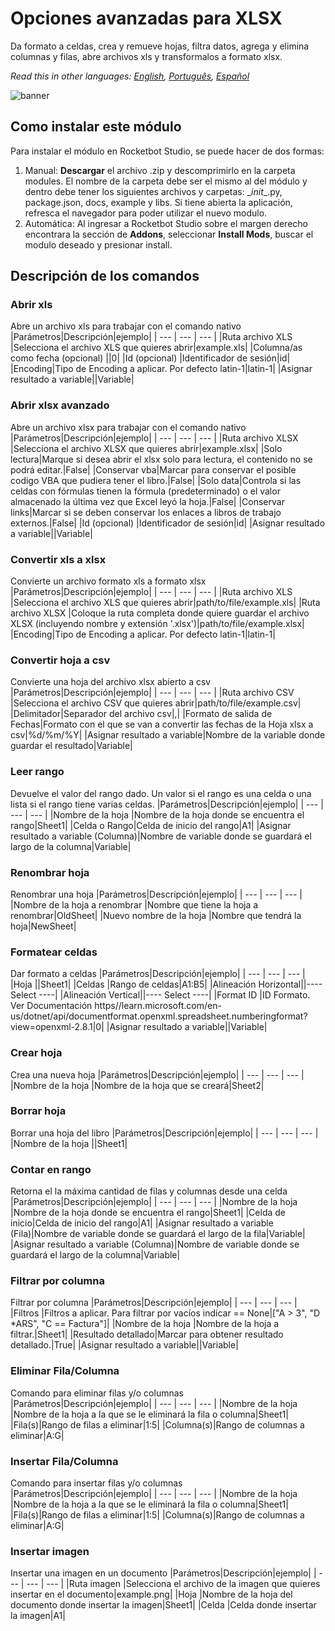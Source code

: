 



# Opciones avanzadas para XLSX
  
Da formato a celdas, crea y remueve hojas, filtra datos, agrega y elimina columnas y filas, abre archivos xls y transformalos a formato xlsx.  

*Read this in other languages: [English](Manual_AdvancedXLSX.md), [Português](Manual_AdvancedXLSX.pr.md), [Español](Manual_AdvancedXLSX.es.md)*
  
![banner](imgs/Banner_AdvancedXLSX.png)
## Como instalar este módulo
  
Para instalar el módulo en Rocketbot Studio, se puede hacer de dos formas:
1. Manual: __Descargar__ el archivo .zip y descomprimirlo en la carpeta modules. El nombre de la carpeta debe ser el mismo al del módulo y dentro debe tener los siguientes archivos y carpetas: \__init__.py, package.json, docs, example y libs. Si tiene abierta la aplicación, refresca el navegador para poder utilizar el nuevo modulo.
2. Automática: Al ingresar a Rocketbot Studio sobre el margen derecho encontrara la sección de **Addons**, seleccionar **Install Mods**, buscar el modulo deseado y presionar install.  


## Descripción de los comandos

### Abrir xls
  
Abre un archivo xls para trabajar con el comando nativo
|Parámetros|Descripción|ejemplo|
| --- | --- | --- |
|Ruta archivo XLS |Selecciona el archivo XLS que quieres abrir|example.xls|
|Columna/as como fecha (opcional) ||0|
|Id (opcional) |Identificador de sesión|id|
|Encoding|Tipo de Encoding a aplicar. Por defecto latin-1|latin-1|
|Asignar resultado a variable||Variable|

### Abrir xlsx avanzado
  
Abre un archivo xlsx para trabajar con el comando nativo
|Parámetros|Descripción|ejemplo|
| --- | --- | --- |
|Ruta archivo XLSX |Selecciona el archivo XLSX que quieres abrir|example.xlsx|
|Solo lectura|Marque si desea abrir el xlsx solo para lectura, el contenido no se podrá editar.|False|
|Conservar vba|Marcar para conservar el posible codigo VBA que pudiera tener el libro.|False|
|Solo data|Controla si las celdas con fórmulas tienen la fórmula (predeterminado) o el valor almacenado la última vez que Excel leyó la hoja.|False|
|Conservar links|Marcar si se deben conservar los enlaces a libros de trabajo externos.|False|
|Id (opcional) |Identificador de sesión|id|
|Asignar resultado a variable||Variable|

### Convertir xls a xlsx
  
Convierte un archivo formato xls a formato xlsx
|Parámetros|Descripción|ejemplo|
| --- | --- | --- |
|Ruta archivo XLS |Selecciona el archivo XLS que quieres abrir|path/to/file/example.xls|
|Ruta archivo XLSX |Coloque la ruta completa donde quiere guardar el archivo XLSX (incluyendo nombre y extensión '.xlsx')|path/to/file/example.xlsx|
|Encoding|Tipo de Encoding a aplicar. Por defecto latin-1|latin-1|

### Convertir hoja a csv
  
Convierte una hoja del archivo xlsx abierto a csv
|Parámetros|Descripción|ejemplo|
| --- | --- | --- |
|Ruta archivo CSV |Selecciona el archivo CSV que quieres abrir|path/to/file/example.csv|
|Delimitador|Separador del archivo csv|,|
|Formato de salida de Fechas|Formato con el que se van a convertir las fechas de la Hoja xlsx a csv|%d/%m/%Y|
|Asignar resultado a variable|Nombre de la variable donde guardar el resultado|Variable|

### Leer rango
  
Devuelve el valor del rango dado. Un valor si el rango es una celda o una lista si el rango tiene varias celdas.
|Parámetros|Descripción|ejemplo|
| --- | --- | --- |
|Nombre de la hoja |Nombre de la hoja donde se encuentra el rango|Sheet1|
|Celda o Rango|Celda de inicio del rango|A1|
|Asignar resultado a variable (Columna)|Nombre de variable donde se guardará el largo de la columna|Variable|

### Renombrar hoja
  
Renombrar una hoja
|Parámetros|Descripción|ejemplo|
| --- | --- | --- |
|Nombre de la hoja a renombrar |Nombre que tiene la hoja a renombrar|OldSheet|
|Nuevo nombre de la hoja |Nombre que tendrá la hoja|NewSheet|

### Formatear celdas
  
Dar formato a celdas
|Parámetros|Descripción|ejemplo|
| --- | --- | --- |
|Hoja ||Sheet1|
|Celdas |Rango de celdas|A1:B5|
|Alineación Horizontal||---- Select ----|
|Alineación Vertical||---- Select ----|
|Format ID |ID Formato. Ver Documentación https//learn.microsoft.com/en-us/dotnet/api/documentformat.openxml.spreadsheet.numberingformat?view=openxml-2.8.1|0|
|Asignar resultado a variable||Variable|

### Crear hoja
  
Crea una nueva hoja
|Parámetros|Descripción|ejemplo|
| --- | --- | --- |
|Nombre de la hoja |Nombre de la hoja que se creará|Sheet2|

### Borrar hoja
  
Borrar una hoja del libro
|Parámetros|Descripción|ejemplo|
| --- | --- | --- |
|Nombre de la hoja ||Sheet1|

### Contar en rango
  
Retorna el la máxima cantidad de filas y columnas desde una celda
|Parámetros|Descripción|ejemplo|
| --- | --- | --- |
|Nombre de la hoja |Nombre de la hoja donde se encuentra el rango|Sheet1|
|Celda de inicio|Celda de inicio del rango|A1|
|Asignar resultado a variable (Fila)|Nombre de variable donde se guardará el largo de la fila|Variable|
|Asignar resultado a variable (Columna)|Nombre de variable donde se guardará el largo de la columna|Variable|

### Filtrar por columna
  
Filtrar por columna
|Parámetros|Descripción|ejemplo|
| --- | --- | --- |
|Filtros |Filtros a aplicar. Para filtrar por vacíos indicar == None|["A > 3", "D *ARS", "C == Factura"]|
|Nombre de la hoja |Nombre de la hoja a filtrar.|Sheet1|
|Resultado detallado|Marcar para obtener resultado detallado.|True|
|Asignar resultado a variable||Variable|

### Eliminar Fila/Columna
  
Comando para eliminar filas y/o columnas
|Parámetros|Descripción|ejemplo|
| --- | --- | --- |
|Nombre de la hoja |Nombre de la hoja a la que se le eliminará la fila o columna|Sheet1|
|Fila(s)|Rango de filas a eliminar|1:5|
|Columna(s)|Rango de columnas a eliminar|A:G|

### Insertar Fila/Columna
  
Comando para insertar filas y/o columnas
|Parámetros|Descripción|ejemplo|
| --- | --- | --- |
|Nombre de la hoja |Nombre de la hoja a la que se le eliminará la fila o columna|Sheet1|
|Fila(s)|Rango de filas a eliminar|1:5|
|Columna(s)|Rango de columnas a eliminar|A:G|

### Insertar imagen
  
Insertar una imagen en un documento
|Parámetros|Descripción|ejemplo|
| --- | --- | --- |
|Ruta imagen |Selecciona el archivo de la imagen que quieres insertar en el documento|example.png|
|Hoja |Nombre de la hoja del documento donde insertar la imagen|Sheet1|
|Celda |Celda donde insertar la imagen|A1|
